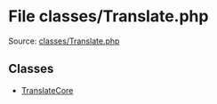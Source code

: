 File classes/Translate.php
=========

Source: [classes/Translate.php](https://github.com/PrestaShop/PrestaShop/blob/1.5.5.0/classes/Translate.php)


Classes
-------

* [TranslateCore](class.TranslateCore.md)

